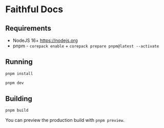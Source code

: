 # Faithful Docs

## Requirements
- NodeJS 16+ https://nodejs.org
- pnpm - `corepack enable` + `corepack prepare pnpm@latest --activate`

## Running

```bash
pnpm install
```
```bash
pnpm dev
```

## Building

```bash
pnpm build
```

You can preview the production build with `pnpm preview`.